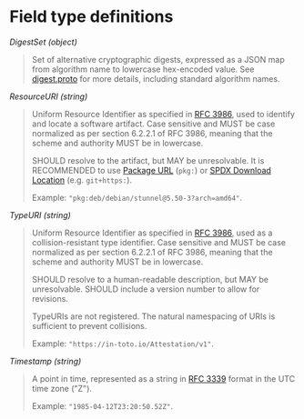 # Field type definitions

<a id="DigestSet"></a>
_DigestSet (object)_

> Set of alternative cryptographic digests, expressed as a JSON map from
> algorithm name to lowercase hex-encoded value. See
> [digest.proto](digest.proto) for more details, including standard algorithm
> names.

<a id="ResourceURI"></a>
_ResourceURI (string)_

> Uniform Resource Identifier as specified in [RFC 3986], used to identify and
> locate a software artifact. Case sensitive and MUST be case normalized as per
> section 6.2.2.1 of RFC 3986, meaning that the scheme and authority MUST be in
> lowercase.
>
> SHOULD resolve to the artifact, but MAY be unresolvable. It is RECOMMENDED to
> use [Package URL][] (`pkg:`) or [SPDX Download Location][] (e.g.
> `git+https:`).
>
> Example: `"pkg:deb/debian/stunnel@5.50-3?arch=amd64"`.

<a id="TypeURI"></a>
_TypeURI (string)_

> Uniform Resource Identifier as specified in [RFC 3986], used as a
> collision-resistant type identifier. Case sensitive and MUST be case
> normalized as per section 6.2.2.1 of RFC 3986, meaning that the scheme and
> authority MUST be in lowercase.
>
> SHOULD resolve to a human-readable description, but MAY be unresolvable.
> SHOULD include a version number to allow for revisions.
>
> TypeURIs are not registered. The natural namespacing of URIs is sufficient to
> prevent collisions.
>
> Example: `"https://in-toto.io/Attestation/v1"`.

<a id="Timestamp"></a>
_Timestamp (string)_

> A point in time, represented as a string in [RFC 3339] format in the UTC time
> zone ("Z").
>
> Example: `"1985-04-12T23:20:50.52Z"`.

[Package URL]: https://github.com/package-url/purl-spec/
[RFC 3339]: https://tools.ietf.org/html/rfc3339
[RFC 3986]: https://tools.ietf.org/html/rfc3986
[SPDX Download Location]: https://spdx.github.io/spdx-spec/3-package-information/#37-package-download-location
[oci_image_id]: https://github.com/opencontainers/image-spec/blob/master/config.md#imageid
